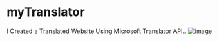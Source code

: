 # myTranslator

I Created a Translated Website Using Microsoft Translator API..
![image](https://github.com/Poorna55/myTranslator/assets/111335589/46c4dc8b-f059-4969-b1b7-14ea52770b33)
